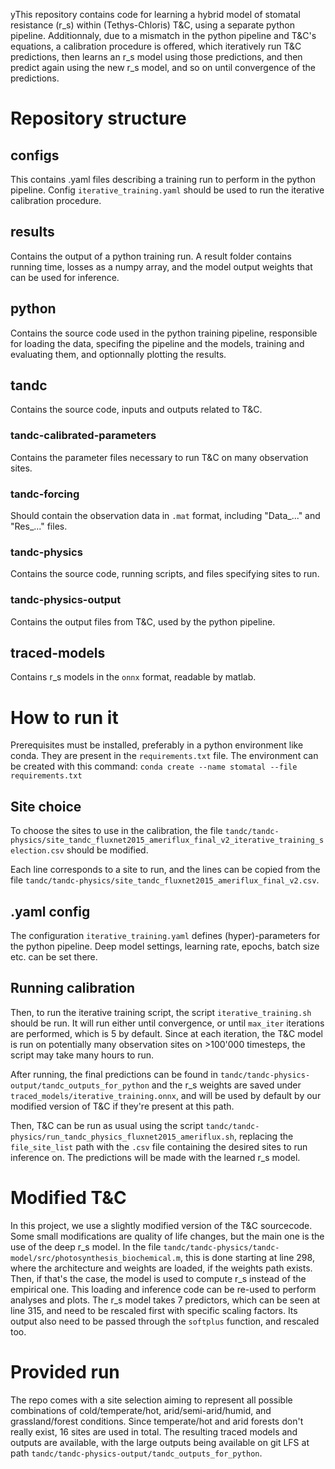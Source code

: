yThis repository contains code for learning a hybrid model of stomatal resistance (r_s) within (Tethys-Chloris) T&C, using a separate python pipeline. Additionnaly, due to a mismatch in the python pipeline and T&C's equations, a calibration procedure is offered, which iteratively run T&C predictions, then learns an r_s model using those predictions, and then predict again using the new r_s model, and so on until convergence of the predictions.

# Repository structure
## configs
This contains .yaml files describing a training run to perform in the python pipeline. Config ```iterative_training.yaml``` should be used to run the iterative calibration procedure.

## results
Contains the output of a python training run. A result folder contains running time, losses as a numpy array, and the model output weights that can be used for inference.

## python
Contains the source code used in the python training pipeline, responsible for loading the data, specifing the pipeline and the models, training and evaluating them, and optionnally plotting the results.

## tandc
Contains the source code, inputs and outputs related to T&C.
### tandc-calibrated-parameters
Contains the parameter files necessary to run T&C on many observation sites.
### tandc-forcing
Should contain the observation data in ```.mat``` format, including "Data_..." and "Res_..." files.
### tandc-physics
Contains the source code, running scripts, and files specifying sites to run.
### tandc-physics-output
Contains the output files from T&C, used by the python pipeline.

## traced-models
Contains r_s models in the ```onnx``` format, readable by matlab.

# How to run it
Prerequisites must be installed, preferably in a python environment like conda.
They are present in the ```requirements.txt``` file.
The environment can be created with this command:
```conda create --name stomatal --file requirements.txt```

## Site choice
To choose the sites to use in the calibration, the file ```tandc/tandc-physics/site_tandc_fluxnet2015_ameriflux_final_v2_iterative_training_selection.csv``` should be modified. 

Each line corresponds to a site to run, and the lines can be copied from the file ```tandc/tandc-physics/site_tandc_fluxnet2015_ameriflux_final_v2.csv```.

## .yaml config
The configuration ```iterative_training.yaml``` defines (hyper)-parameters for the python pipeline. Deep model settings, learning rate, epochs, batch size etc. can be set there.

## Running calibration
Then, to run the iterative training script, the script ```iterative_training.sh``` should be run.
It will run either until convergence, or until ```max_iter``` iterations are performed, which is 5 by default.
Since at each iteration, the T&C model is run on potentially many observation sites on >100'000 timesteps, the script may take many hours to run.

After running, the final predictions can be found in ```tandc/tandc-physics-output/tandc_outputs_for_python``` and the r_s weights are saved under ```traced_models/iterative_training.onnx```, and will be used by default by our modified version of T&C if they're present at this path.

Then, T&C can be run as usual using the script ```tandc/tandc-physics/run_tandc_physics_fluxnet2015_ameriflux.sh```, replacing the ```file_site_list``` path with the ```.csv``` file containing the desired sites to run inference on. The predictions will be made with the learned r_s model.


# Modified T&C
In this project, we use a slightly modified version of the T&C sourcecode. Some small modifications are quality of life changes, but the main one is the use of the deep r_s model. In the file ```tandc/tandc-physics/tandc-model/src/photosynthesis_biochemical.m```, this is done starting at line 298, where the architecture and weights are loaded, if the weights path exists. Then, if that's the case, the model is used to compute r_s instead of the empirical one. This loading and inference code can be re-used to perform analyses and plots. The r_s model takes 7 predictors, which can be seen at line 315, and need to be rescaled first with specific scaling factors. Its output also need to be passed through the ```softplus``` function, and rescaled too. 

# Provided run
The repo comes with a site selection aiming to represent all possible combinations of cold/temperate/hot, arid/semi-arid/humid, and grassland/forest conditions. Since temperate/hot and arid forests don't really exist, 16 sites are used in total. The resulting traced models and outputs are available, with the large outputs being available on git LFS at path ```tandc/tandc-physics-output/tandc_outputs_for_python```.
